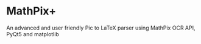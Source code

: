 # MathPix+
An advanced and user friendly Pic to LaTeX parser using MathPix OCR API, PyQt5 and matplotlib
